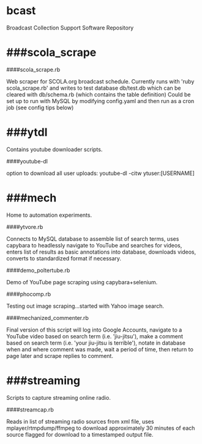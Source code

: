 bcast
========

Broadcast Collection Support Software Repository

###scola_scrape
======
####scola_scrape.rb

Web scraper for SCOLA.org broadcast schedule. Currently runs with 'ruby scola_scrape.rb' and writes to test database db/test.db which can be cleared with db/schema.rb (which contains the table definition) Could be set up to run with MySQL by modifying config.yaml and then run as a cron job (see config tips below)

###ytdl
======
Contains youtube downloader scripts.

####youtube-dl

option to download all user uploads: youtube-dl -citw ytuser:[USERNAME]

###mech
======
Home to automation experiments.

####ytvore.rb

Connects to MySQL database to assemble list of search terms, uses capybara to headlessly navigate to YouTube and searches for videos, enters list of results as basic annotations into database, downloads videos, converts to standardized format if necessary.

####demo_poltertube.rb

Demo of YouTube page scraping using capybara+selenium.

####phocomp.rb

Testing out image scraping...started with Yahoo image search.

####mechanized_commenter.rb

Final version of this script will log into Google Accounts, navigate to a YouTube video based on search term (i.e. 'jiu-jitsu'), make a comment based on search term (i.e. 'your jiu-jitsu is terrible'), notate in database when and where comment was made, wait a period of time, then return to page later and scrape replies to comment. 

###streaming
======
Scripts to capture streaming online radio.

####streamcap.rb

Reads in list of streaming radio sources from xml file, uses mplayer/rtmpdump/ffmpeg to download approximately 30 minutes of each source flagged for download to a timestamped output file. 
